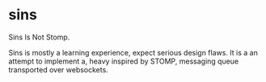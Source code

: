 sins
====

Sins Is Not Stomp.

Sins is mostly a learning experience, expect serious design flaws. It is a an attempt to implement a, heavy inspired by STOMP, messaging queue transported over websockets. 
